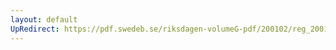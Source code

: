 ```yaml
---
layout: default
UpRedirect: https://pdf.swedeb.se/riksdagen-volumeG-pdf/200102/reg_200102/reg_200102_0264.pdf
---
```

